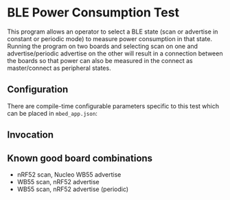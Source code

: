 # BLE Power Consumption Test

This program allows an operator to select a BLE state (scan or advertise in constant or periodic mode) to measure power consumption in that state. Running the program on two boards and selecting scan on one and advertise/periodic advertise on the other will result in a connection between the boards so that power can also be measured in the connect as master/connect as peripheral states.

## Configuration

There are compile-time configurable parameters specific to this test which can be placed in `mbed_app.json`:

## Invocation



## Known good board combinations

 * nRF52 scan, Nucleo WB55 advertise
 * WB55 scan, nRF52 advertise
 * WB55 scan, nRF52 advertise (periodic)
